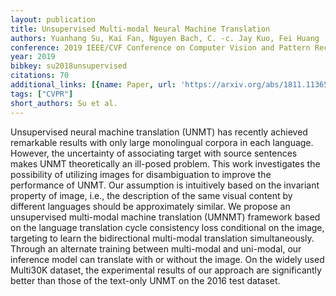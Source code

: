 ```yaml
---
layout: publication
title: Unsupervised Multi-modal Neural Machine Translation
authors: Yuanhang Su, Kai Fan, Nguyen Bach, C. -c. Jay Kuo, Fei Huang
conference: 2019 IEEE/CVF Conference on Computer Vision and Pattern Recognition (CVPR)
year: 2019
bibkey: su2018unsupervised
citations: 70
additional_links: [{name: Paper, url: 'https://arxiv.org/abs/1811.11365'}]
tags: ["CVPR"]
short_authors: Su et al.
---
```

Unsupervised neural machine translation (UNMT) has recently achieved
remarkable results with only large monolingual corpora in each language.
However, the uncertainty of associating target with source sentences makes UNMT
theoretically an ill-posed problem. This work investigates the possibility of
utilizing images for disambiguation to improve the performance of UNMT. Our
assumption is intuitively based on the invariant property of image, i.e., the
description of the same visual content by different languages should be
approximately similar. We propose an unsupervised multi-modal machine
translation (UMNMT) framework based on the language translation cycle
consistency loss conditional on the image, targeting to learn the bidirectional
multi-modal translation simultaneously. Through an alternate training between
multi-modal and uni-modal, our inference model can translate with or without
the image. On the widely used Multi30K dataset, the experimental results of our
approach are significantly better than those of the text-only UNMT on the 2016
test dataset.